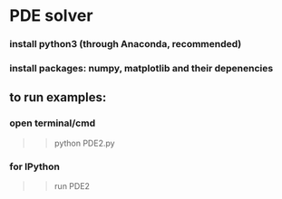 # PDE solver
### install python3 (through Anaconda, recommended)
### install packages: numpy, matplotlib and their depenencies
## to run examples:
### open terminal/cmd
>> python PDE2.py
### for IPython
>> run PDE2
